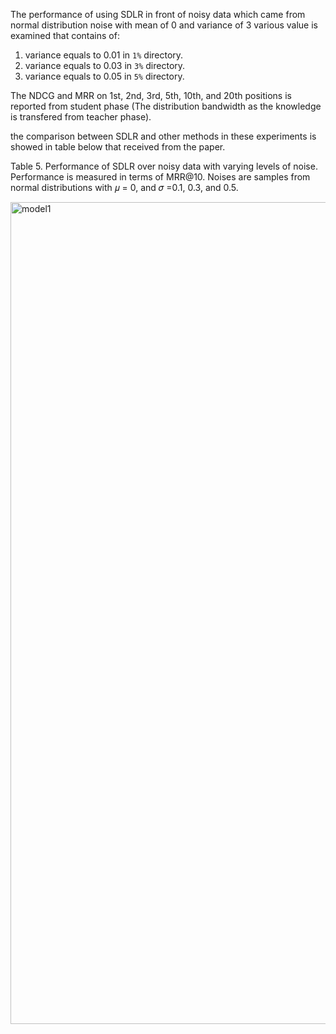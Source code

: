 The performance of using SDLR in front of noisy data which came from normal distribution noise with mean of 0 and variance of 3 various value is examined that contains of:

1. variance equals to 0.01 in `1%` directory.
2. variance equals to 0.03 in `3%` directory.
3. variance equals to 0.05 in `5%` directory.

The NDCG and MRR on 1st, 2nd, 3rd, 5th, 10th, and 20th positions is reported from student phase (The distribution bandwidth as the knowledge is transfered from teacher phase).

the comparison between SDLR and other methods in these experiments is showed in table below that received from the paper.

Table 5. Performance of SDLR over noisy data with varying levels of noise. Performance is measured in terms
of MRR@10. Noises are samples from normal distributions with 𝜇 = 0, and 𝜎 =0.1, 0.3, and 0.5.

<img width="1315" alt="model1" src="https://github.com/sanazkeshvari/Papers/assets/48029925/c73b1772-29b9-4f01-9d81-94cd67798206">
